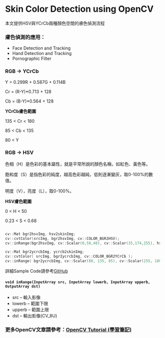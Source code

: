 # Skin Color Detection using OpenCV

本文提供HSV與YCrCb兩種顏色空間的膚色偵測流程

### 膚色偵測的應用：
- Face Detection and Tracking
- Hand Detection and Tracking
- Pornographic Filter


### RGB -> YCrCb
Y  = 0.299R + 0.587G + 0.114B

Cr = (R-Y)*0.713 + 128

Cb = (B-Y)*0.564 + 128

**YCrCb膚色範圍**

135 < Cr < 180

85  < Cb < 135

80  < Y


### RGB -> HSV
色相（H）是色彩的基本屬性，就是平常所說的顏色名稱，如紅色、黃色等。

飽和度（S）是指色彩的純度，越高色彩越純，低則逐漸變灰，取0-100%的數值。

明度（V），亮度（L），取0-100%。

**HSV膚色範圍**

0    < H < 50

0.23 < S < 0.68

```c++

cv::Mat bgr2hsvImg, hsv2skinImg;
cv::cvtColor(srcImg, bgr2hsvImg, cv::COLOR_BGR2HSV);
cv::inRange(bgr2hsvImg, cv::Scalar(0,58,40), cv::Scalar(35,174,255), hsv2skinImg);

cv::Mat bgr2ycrcbImg, ycrcb2skinImg;
cv::cvtColor( srcImg, bgr2ycrcbImg, cv::COLOR_BGR2YCrCb );
cv::inRange( bgr2ycrcbImg, cv::Scalar(80, 135, 85), cv::Scalar(255, 180, 135), ycrcb2skinImg );


```

詳細Sample Code請參考[GitHub](https://github.com/MarcWang/opencv-tutorial/tree/master/examples/c%2B%2B/qt_skin_detection)

#### `void inRange(InputArray src, InputArray lowerb, InputArray upperb, OutputArray dst)`
- src – 輸入影像
- lowerb – 範圍下限
- upperb – 範圍上限
- dst – 輸出影像(CV_8U)

### 更多OpenCV文章請參考：[OpenCV Tutorial (學習筆記)](http://ccw1986.blogspot.tw/2013/09/learningopencv.html)


